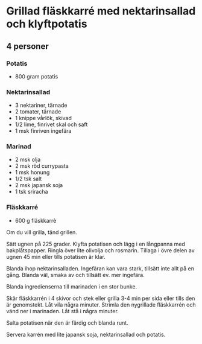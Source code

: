 # Grillad fläskkarré med nektarinsallad och klyftpotatis
## 4 personer

### Potatis
* 800 gram potatis
### Nektarinsallad

* 3 nektariner, tärnade
* 2 tomater, tärnade
* 1 knippe vårlök, skivad
* 1/2 lime, finrivet skal och saft
* 1 msk finriven ingefära

### Marinad
* 2 msk olja
* 2 msk röd currypasta
* 1 msk honung
* 1/2 tsk salt
* 2 msk japansk soja
* 1 tsk sriracha

### Fläskkarré
* 600 g fläskkarrè

Om du vill grilla, tänd grillen.

Sätt ugnen på 225 grader. Klyfta potatisen och lägg i en långpanna med bakplåtspapper. Ringla över lite olivolja och
rosmarin. Tillaga i övre delen av ugnen 45 min eller tills potatisen är klar.

Blanda ihop nektarinsalladen. Ingefäran kan vara stark, tillsätt inte allt på en gång. Blanda väl, smaka av och tillsätt ev. mer ingefära.

Blanda ingredienserna till marinaden i en stor bunke.

Skär fläskkarrén  i 4 skivor och stek eller grilla 3-4 min per sida eller tills den är genomstekt. Låt vila några
minuter. Strimla den nygrillade fläskkarrén och vänd ner i marinaden. Låt stå i några minuter.

Salta potatisen när den är färdig och blanda runt.

Servera karrén med lite japansk soja, nektarinsallad och potatis.
